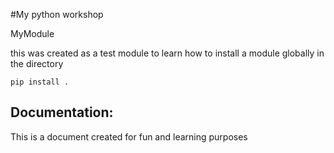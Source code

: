 #My python workshop

MyModule

this was created as a test module to learn how to install a module globally in the directory

```! .sh
pip install .
```
Documentation:
--------------------
This is a document created for fun and learning purposes
 

